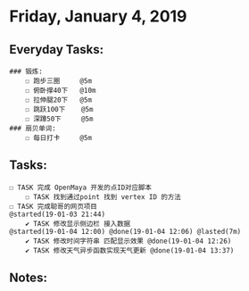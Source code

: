 # Friday, January 4, 2019

## Everyday Tasks:
    ### 锻炼:
        ☐ 跑步三圈     @5m
        ☐ 俯卧撑40下   @10m
        ☐ 拉伸腿20下   @5m
        ☐ 跳跃100下    @5m
        ☐ 深蹲50下     @5m
    ### 扇贝单词:
        ☐ 每日打卡     @5m

## Tasks:
    ☐ TASK 完成 OpenMaya 开发的点ID对应脚本    
        ☐ TASK 找到通过point 找到 vertex ID 的方法
    ☐ TASK 完成聪哥的网页项目                                                        @started(19-01-03 21:44) 
        ✔ TASK 修改显示侧边栏 接入数据                                                 @started(19-01-04 12:00) @done(19-01-04 12:06) @lasted(7m)
        ✔ TASK 修改时间字符串 匹配显示效果 @done(19-01-04 12:26)
        ✔ TASK 修改天气异步函数实现天气更新 @done(19-01-04 13:37)


## Notes:

